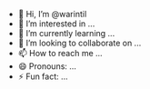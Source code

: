 - 👋 Hi, I’m @warintil
- 👀 I’m interested in ...
- 🌱 I’m currently learning ...
- 💞️ I’m looking to collaborate on ...
- 📫 How to reach me ...
- 😄 Pronouns: ...
- ⚡ Fun fact: ...

<!---
warintil/warintil is a ✨ special ✨ repository because its `README.md` (this file) appears on your GitHub profile.
You can click the Preview link to take a look at your changes.
--->
